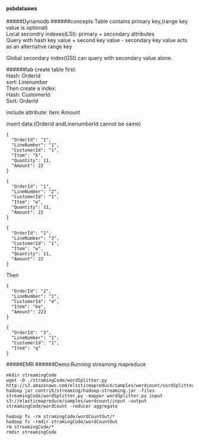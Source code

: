 #### psbdataaws
#####Dynamodb
######concepts
Table contains primary key,(range key value is optional)  
Local secondry indexes(LSI): primary + secondary attributes  
Query with hash key value + second key value - secondary key value acts as an alternative range key  
  
Global secondary index(GSI) can query with secondary value alone.

######lab
create table first:  
Hash: OrderId  
sort: Linenumber  
Then create a index:  
Hash: CustomerId  
Sort: OrderId   
  
include attribute: Item Amount  
  
insert data:(Orderid andLinenumberId cannot be same)
```
{
  "OrderId": "1",
  "LineNumber": "1",
  "CustomerId": "1",
  "Item": "k",
  "Quantity": 11,
  "Amount": 22
}
```
```
{
  "OrderId": "1",
  "LineNumber": "2",
  "CustomerId": "1",
  "Item": "w",
  "Quantity": 11,
  "Amount": 22
}
```
```
{
  "OrderId": "1",
  "LineNumber": "3",
  "CustomerId": "1",
  "Item": "w",
  "Quantity": 11,
  "Amount": 22
}
```

Then
```
{
  "OrderId": "2",
  "LineNumber": "1",
  "CustomerId": "4",
  "Item": "ke",
  "Amount": 223
}
```
```
{
  "OrderId": "3",
  "LineNumber": "1",
  "CustomerId": "1",
  "Item": "q"
}
```
#####EMR
######Demo:Running streaming mapreduce
```
mkdir streamingCode
wget -O ./stramingCode/wordSplitter.py http://s3.amazonaws.com/elssticmapreduce/samples/wordcount/sordSplitter.py
hadoop jar contrib/streaming/hadoop-streaming.jar -files streamingCode/wordSplitter.py -mapper wordSplitter.py input s3://elasticmapreduce/samples/wordcount/input -output streamingCode/wordCount -reducer aggregate
```
```
hadoop fs -rm stramingCode/wordCountOut/*
hadoop fs -rmdir stramingCode/wordCountOut
rm streamingCode/*
rmdir streamingCode
```
